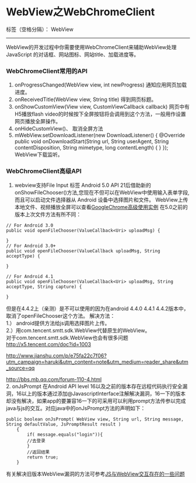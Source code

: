 ﻿# WebView之WebChromeClient

标签（空格分隔）： WebView

-------
WebView的开发过程中你需要使用WebChromeClient来辅助WebView处理 JavaScript 的对话框、网站图标、网站title、加载进度等。

### WebChromeClient常用的API

 1. onProgressChanged(WebView view, int newProgress)
    通知应用网页加载进度。
 2. onReceivedTitle(WebView view, String title)
    得到网页标题。
 3. onShowCustomView(View view, CustomViewCallback callback)
    网页中有H5播放flash video的时候按下全屏按钮将会调用到这个方法，一般用作设置网页播放全屏操作。
 4. onHideCustomView()、
    取消全屏方法
 5. mWebView.setDownloadListener(new DownloadListener() {
    @Override
    public void onDownloadStart(String url, String userAgent, String contentDisposition, String mimetype, long contentLength) {
    }
});
WebView下载监听。

### WebChromeClient高级API
 1. webview支持File Input 标签
Android 5.0 API 21后借助新的onShowFileChooser()方法,您现在不但可以在WebView中使用输入表单字段,而且可以启动文件选择器从 Android 设备中选择图片和文件。
WebView上传本地文件、视频播放全屏可以查看[GoogleChrome高级使用实例][1]
在5.0之前的版本上次文件方法有所不同：
```
// For Android 3.0
public void openFileChooser(ValueCallback<Uri> uploadMsg) {
    
}
// For Android 3.0+
public void openFileChooser(ValueCallback uploadMsg, String acceptType) {
    
}

// For Android 4.1
public void openFileChooser(ValueCallback<Uri> uploadMsg, String acceptType, String capture) {

}
```
但是在4.4.2上（亲测）是不可以使用的因为在android 4.4.0 4.4.1 4.4.2版本中，取消了openFileChooser这个方法。
解决方法：    
1.） android提供方法给js调用选择图片上传。    
2.）用com.tencent.smtt.sdk.WebView代替原生的WebView。        
对于com.tencent.smtt.sdk.WebView也会有很多问题    
http://x5.tencent.com/doc?id=1003    

http://www.jianshu.com/p/e75fa22c7f06?utm_campaign=haruki&utm_content=note&utm_medium=reader_share&utm_source=qq

http://bbs.mb.qq.com/forum-110-4.html    
2. onJsPrompt
在Android API level 16以及之前的版本存在远程代码执行安全漏洞，16以上的版本通过添加@JavascriptInterface注解解决漏洞，16一下的版本却没有解决，如果app的要兼容16一下的可采用可以利用prompt方法传参以完成java与js的交互。对应java中的onJsPrompt方法的声明如下：
```
public boolean onJsPrompt( WebView view, String url, String message, String defaultValue, JsPromptResult result )
    {
        if( message.equals("login")){
        //去登录  
        }
        //返回结果
        return true;
    }
```
有关解决旧版本WebView漏洞的方法可参考[JS与WebView交互存在的一些问题][2]


  [1]: https://github.com/GoogleChrome/chromium-webview-samples
  [2]: http://www.jianshu.com/p/93cea79a2443

